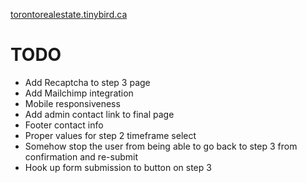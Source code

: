 [torontorealestate.tinybird.ca](torontorealestate.tinybird.ca)

# TODO
- Add Recaptcha to step 3 page
- Add Mailchimp integration
- Mobile responsiveness
- Add admin contact link to final page
- Footer contact info
- Proper values for step 2 timeframe select
- Somehow stop the user from being able to go back to step 3 from confirmation and re-submit
- Hook up form submission to button on step 3
